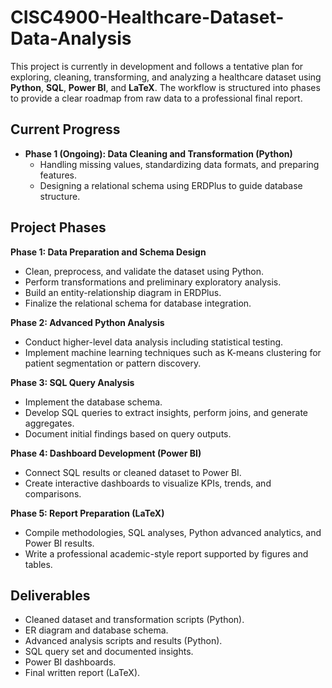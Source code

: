 # CISC4900-Healthcare-Dataset-Data-Analysis

This project is currently in development and follows a tentative plan for exploring, cleaning, transforming, and analyzing a healthcare dataset using **Python**, **SQL**, **Power BI**, and **LaTeX**. The workflow is structured into phases to provide a clear roadmap from raw data to a professional final report.  

## Current Progress
- **Phase 1 (Ongoing): Data Cleaning and Transformation (Python)**  
  - Handling missing values, standardizing data formats, and preparing features.  
  - Designing a relational schema using ERDPlus to guide database structure.  

## Project Phases

**Phase 1: Data Preparation and Schema Design**  
- Clean, preprocess, and validate the dataset using Python.  
- Perform transformations and preliminary exploratory analysis.  
- Build an entity-relationship diagram in ERDPlus.  
- Finalize the relational schema for database integration.  

**Phase 2: Advanced Python Analysis**  
- Conduct higher-level data analysis including statistical testing.  
- Implement machine learning techniques such as K-means clustering for patient segmentation or pattern discovery.  

**Phase 3: SQL Query Analysis**  
- Implement the database schema.  
- Develop SQL queries to extract insights, perform joins, and generate aggregates.  
- Document initial findings based on query outputs.  

**Phase 4: Dashboard Development (Power BI)**  
- Connect SQL results or cleaned dataset to Power BI.  
- Create interactive dashboards to visualize KPIs, trends, and comparisons.  

**Phase 5: Report Preparation (LaTeX)**  
- Compile methodologies, SQL analyses, Python advanced analytics, and Power BI results.  
- Write a professional academic-style report supported by figures and tables.  

## Deliverables
- Cleaned dataset and transformation scripts (Python).  
- ER diagram and database schema.  
- Advanced analysis scripts and results (Python).  
- SQL query set and documented insights.  
- Power BI dashboards.  
- Final written report (LaTeX).  
